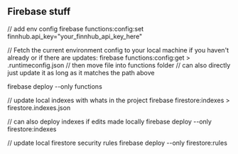 ## Firebase stuff

// add env config
firebase functions:config:set finnhub.api_key="your_finnhub_api_key_here"

// Fetch the current environment config to your local machine if you haven't already or if there are updates:
firebase functions:config:get > .runtimeconfig.json
// then move file into functions folder
// can also directly just update it as long as it matches the path above

firebase deploy --only functions

// update local indexes with whats in the project
firebase firestore:indexes > firestore.indexes.json

// can also deploy indexes if edits made locally
firebase deploy --only firestore:indexes

// update local firestore security rules
firebase deploy --only firestore:rules
